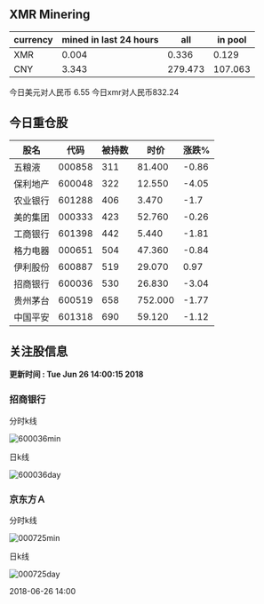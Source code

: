 ## XMR Minering

|currency|mined in last 24 hours|all|in pool|
|---|---|---|---|
|XMR|0.004|0.336|0.129|
|CNY|3.343|279.473|107.063|

今日美元对人民币 6.55	今日xmr对人民币832.24


## 今日重仓股 

|股名|代码|被持数|时价|涨跌%|
|---|---|---|---|---|
|五粮液|000858|311|81.400|-0.86|
|保利地产|600048|322|12.550|-4.05|
|农业银行|601288|406|3.470|-1.7|
|美的集团|000333|423|52.760|-0.26|
|工商银行|601398|442|5.440|-1.81|
|格力电器|000651|504|47.360|-0.84|
|伊利股份|600887|519|29.070|0.97|
|招商银行|600036|530|26.830|-3.04|
|贵州茅台|600519|658|752.000|-1.77|
|中国平安|601318|690|59.120|-1.12|

## 关注股信息
**更新时间 : Tue Jun 26 14:00:15 2018**
### 招商银行 
分时k线

![600036min](http://image.sinajs.cn/newchart/min/n/sh600036.gif)

日k线

![600036day](http://image.sinajs.cn/newchart/daily/n/sh600036.gif)

### 京东方Ａ 
分时k线

![000725min](http://image.sinajs.cn/newchart/min/n/sz000725.gif)

日k线

![000725day](http://image.sinajs.cn/newchart/daily/n/sz000725.gif)

2018-06-26 14:00